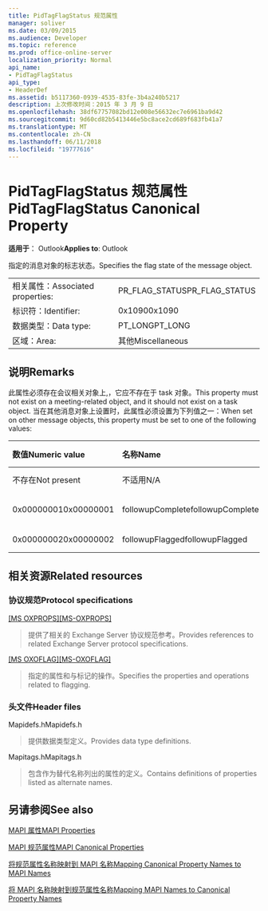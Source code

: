 ```yaml
---
title: PidTagFlagStatus 规范属性
manager: soliver
ms.date: 03/09/2015
ms.audience: Developer
ms.topic: reference
ms.prod: office-online-server
localization_priority: Normal
api_name:
- PidTagFlagStatus
api_type:
- HeaderDef
ms.assetid: b5117360-0939-4535-83fe-3b4a240b5217
description: 上次修改时间：2015 年 3 月 9 日
ms.openlocfilehash: 38df67757082bd12e008e56632ec7e6961ba9d42
ms.sourcegitcommit: 9d60cd82b5413446e5bc8ace2cd689f683fb41a7
ms.translationtype: MT
ms.contentlocale: zh-CN
ms.lasthandoff: 06/11/2018
ms.locfileid: "19777616"
---
```

# <a name="pidtagflagstatus-canonical-property"></a><span data-ttu-id="52e96-103">PidTagFlagStatus 规范属性</span><span class="sxs-lookup"><span data-stu-id="52e96-103">PidTagFlagStatus Canonical Property</span></span>

  
  
<span data-ttu-id="52e96-104">**适用于**： Outlook</span><span class="sxs-lookup"><span data-stu-id="52e96-104">**Applies to**: Outlook</span></span> 
  
<span data-ttu-id="52e96-105">指定的消息对象的标志状态。</span><span class="sxs-lookup"><span data-stu-id="52e96-105">Specifies the flag state of the message object.</span></span>
  
|||
|:-----|:-----|
|<span data-ttu-id="52e96-106">相关属性：</span><span class="sxs-lookup"><span data-stu-id="52e96-106">Associated properties:</span></span>  <br/> |<span data-ttu-id="52e96-107">PR_FLAG_STATUS</span><span class="sxs-lookup"><span data-stu-id="52e96-107">PR_FLAG_STATUS</span></span>  <br/> |
|<span data-ttu-id="52e96-108">标识符：</span><span class="sxs-lookup"><span data-stu-id="52e96-108">Identifier:</span></span>  <br/> |<span data-ttu-id="52e96-109">0x1090</span><span class="sxs-lookup"><span data-stu-id="52e96-109">0x1090</span></span>  <br/> |
|<span data-ttu-id="52e96-110">数据类型：</span><span class="sxs-lookup"><span data-stu-id="52e96-110">Data type:</span></span>  <br/> |<span data-ttu-id="52e96-111">PT_LONG</span><span class="sxs-lookup"><span data-stu-id="52e96-111">PT_LONG</span></span>  <br/> |
|<span data-ttu-id="52e96-112">区域：</span><span class="sxs-lookup"><span data-stu-id="52e96-112">Area:</span></span>  <br/> |<span data-ttu-id="52e96-113">其他</span><span class="sxs-lookup"><span data-stu-id="52e96-113">Miscellaneous</span></span>  <br/> |
   
## <a name="remarks"></a><span data-ttu-id="52e96-114">说明</span><span class="sxs-lookup"><span data-stu-id="52e96-114">Remarks</span></span>

<span data-ttu-id="52e96-115">此属性必须存在会议相关对象上,，它应不存在于 task 对象。</span><span class="sxs-lookup"><span data-stu-id="52e96-115">This property must not exist on a meeting-related object, and it should not exist on a task object.</span></span> <span data-ttu-id="52e96-116">当在其他消息对象上设置时，此属性必须设置为下列值之一：</span><span class="sxs-lookup"><span data-stu-id="52e96-116">When set on other message objects, this property must be set to one of the following values:</span></span>
  
|<span data-ttu-id="52e96-117">**数值**</span><span class="sxs-lookup"><span data-stu-id="52e96-117">**Numeric value**</span></span>|<span data-ttu-id="52e96-118">**名称**</span><span class="sxs-lookup"><span data-stu-id="52e96-118">**Name**</span></span>|<span data-ttu-id="52e96-119">**说明**</span><span class="sxs-lookup"><span data-stu-id="52e96-119">**Description**</span></span>|
|:-----|:-----|:-----|
|<span data-ttu-id="52e96-120">不存在</span><span class="sxs-lookup"><span data-stu-id="52e96-120">Not present</span></span>  <br/> |<span data-ttu-id="52e96-121">不适用</span><span class="sxs-lookup"><span data-stu-id="52e96-121">N/A</span></span>  <br/> |<span data-ttu-id="52e96-122">未标记</span><span class="sxs-lookup"><span data-stu-id="52e96-122">Unflagged</span></span>  <br/> |
|<span data-ttu-id="52e96-123">0x00000001</span><span class="sxs-lookup"><span data-stu-id="52e96-123">0x00000001</span></span>  <br/> |<span data-ttu-id="52e96-124">followupComplete</span><span class="sxs-lookup"><span data-stu-id="52e96-124">followupComplete</span></span>  <br/> |<span data-ttu-id="52e96-125">标记完成</span><span class="sxs-lookup"><span data-stu-id="52e96-125">Flagged complete</span></span>  <br/> |
|<span data-ttu-id="52e96-126">0x00000002</span><span class="sxs-lookup"><span data-stu-id="52e96-126">0x00000002</span></span>  <br/> |<span data-ttu-id="52e96-127">followupFlagged</span><span class="sxs-lookup"><span data-stu-id="52e96-127">followupFlagged</span></span>  <br/> |<span data-ttu-id="52e96-128">标记</span><span class="sxs-lookup"><span data-stu-id="52e96-128">Flagged</span></span>  <br/> |
   
## <a name="related-resources"></a><span data-ttu-id="52e96-129">相关资源</span><span class="sxs-lookup"><span data-stu-id="52e96-129">Related resources</span></span>

### <a name="protocol-specifications"></a><span data-ttu-id="52e96-130">协议规范</span><span class="sxs-lookup"><span data-stu-id="52e96-130">Protocol specifications</span></span>

<span data-ttu-id="52e96-131">[[MS OXPROPS]](http://msdn.microsoft.com/library/f6ab1613-aefe-447d-a49c-18217230b148%28Office.15%29.aspx)</span><span class="sxs-lookup"><span data-stu-id="52e96-131">[[MS-OXPROPS]](http://msdn.microsoft.com/library/f6ab1613-aefe-447d-a49c-18217230b148%28Office.15%29.aspx)</span></span>
  
> <span data-ttu-id="52e96-132">提供了相关的 Exchange Server 协议规范参考。</span><span class="sxs-lookup"><span data-stu-id="52e96-132">Provides references to related Exchange Server protocol specifications.</span></span>
    
<span data-ttu-id="52e96-133">[[MS OXOFLAG]](http://msdn.microsoft.com/library/f1e50be4-ed30-4c2a-b5cb-8ff3aaaf9b91%28Office.15%29.aspx)</span><span class="sxs-lookup"><span data-stu-id="52e96-133">[[MS-OXOFLAG]](http://msdn.microsoft.com/library/f1e50be4-ed30-4c2a-b5cb-8ff3aaaf9b91%28Office.15%29.aspx)</span></span>
  
> <span data-ttu-id="52e96-134">指定的属性和与标记的操作。</span><span class="sxs-lookup"><span data-stu-id="52e96-134">Specifies the properties and operations related to flagging.</span></span>
    
### <a name="header-files"></a><span data-ttu-id="52e96-135">头文件</span><span class="sxs-lookup"><span data-stu-id="52e96-135">Header files</span></span>

<span data-ttu-id="52e96-136">Mapidefs.h</span><span class="sxs-lookup"><span data-stu-id="52e96-136">Mapidefs.h</span></span>
  
> <span data-ttu-id="52e96-137">提供数据类型定义。</span><span class="sxs-lookup"><span data-stu-id="52e96-137">Provides data type definitions.</span></span>
    
<span data-ttu-id="52e96-138">Mapitags.h</span><span class="sxs-lookup"><span data-stu-id="52e96-138">Mapitags.h</span></span>
  
> <span data-ttu-id="52e96-139">包含作为替代名称列出的属性的定义。</span><span class="sxs-lookup"><span data-stu-id="52e96-139">Contains definitions of properties listed as alternate names.</span></span>
    
## <a name="see-also"></a><span data-ttu-id="52e96-140">另请参阅</span><span class="sxs-lookup"><span data-stu-id="52e96-140">See also</span></span>



[<span data-ttu-id="52e96-141">MAPI 属性</span><span class="sxs-lookup"><span data-stu-id="52e96-141">MAPI Properties</span></span>](mapi-properties.md)
  
[<span data-ttu-id="52e96-142">MAPI 规范属性</span><span class="sxs-lookup"><span data-stu-id="52e96-142">MAPI Canonical Properties</span></span>](mapi-canonical-properties.md)
  
[<span data-ttu-id="52e96-143">将规范属性名称映射到 MAPI 名称</span><span class="sxs-lookup"><span data-stu-id="52e96-143">Mapping Canonical Property Names to MAPI Names</span></span>](mapping-canonical-property-names-to-mapi-names.md)
  
[<span data-ttu-id="52e96-144">将 MAPI 名称映射到规范属性名称</span><span class="sxs-lookup"><span data-stu-id="52e96-144">Mapping MAPI Names to Canonical Property Names</span></span>](mapping-mapi-names-to-canonical-property-names.md)

